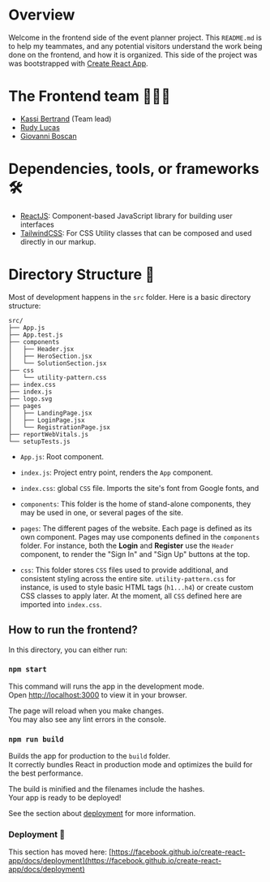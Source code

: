 # Overview

Welcome in the frontend side of the event planner project. This `README.md` is to help my
teammates, and any potential visitors understand the work being done on the frontend, and
how it is organized. This side of the project was was bootstrapped with [Create React App](https://github.com/facebook/create-react-app).

# The Frontend team 🥷🥷🥷

- [Kassi Bertrand](https://github.com/kassi-bertrand) (Team lead)
- [Rudy Lucas](https://github.com/rudycito23)
- [Giovanni Boscan](https://github.com/giovabos11)

# Dependencies, tools, or frameworks 🛠️

- [ReactJS](https://reactjs.org/): Component-based JavaScript library for building user interfaces
- [TailwindCSS](https://tailwindcss.com/): For CSS Utility classes that can be composed and used directly in our markup.

# Directory Structure 📁

Most of development happens in the `src` folder. Here is a basic directory structure:

```
src/
├── App.js
├── App.test.js
├── components
│   ├── Header.jsx
│   ├── HeroSection.jsx
│   └── SolutionSection.jsx
├── css
│   └── utility-pattern.css
├── index.css
├── index.js
├── logo.svg
├── pages
│   ├── LandingPage.jsx
│   ├── LoginPage.jsx
│   └── RegistrationPage.jsx
├── reportWebVitals.js
└── setupTests.js
```

- `App.js`: Root component.

- `index.js`: Project entry point, renders the `App` component.

- `index.css`: global `CSS` file. Imports the site's font from Google fonts, and

- `components`: This folder is the home of stand-alone components, they may be used in one, or several pages of the site.

- `pages`: The different pages of the website. Each page is defined as its own component. Pages may use components defined in the `components` folder. For instance, both the **Login** and **Register** use the `Header` component, to render the "Sign In" and "Sign Up" buttons at the top.

- `css`: This folder stores `CSS` files used to provide additional, and consistent styling across the entire site. `utility-pattern.css` for instance, is used to style basic HTML tags (`h1...h4`) or create custom CSS classes to apply later. At the moment, all `CSS` defined here are imported into `index.css`.

## How to run the frontend?

In this directory, you can either run:

### `npm start`

This command will runs the app in the development mode.\
Open [http://localhost:3000](http://localhost:3000) to view it in your browser.

The page will reload when you make changes.\
You may also see any lint errors in the console.

### `npm run build`

Builds the app for production to the `build` folder.\
It correctly bundles React in production mode and optimizes the build for the best performance.

The build is minified and the filenames include the hashes.\
Your app is ready to be deployed!

See the section about [deployment](https://facebook.github.io/create-react-app/docs/deployment) for more information.

### Deployment 🚀

This section has moved here: [https://facebook.github.io/create-react-app/docs/deployment](https://facebook.github.io/create-react-app/docs/deployment)
